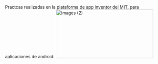 Practcas realizadas en la plataforma de app inventor del MIT, para aplicaciones de android.
<img width="318" height="159" alt="images (2)" src="https://github.com/user-attachments/assets/143a796c-4842-47be-87e4-deb3970a93d6" />
